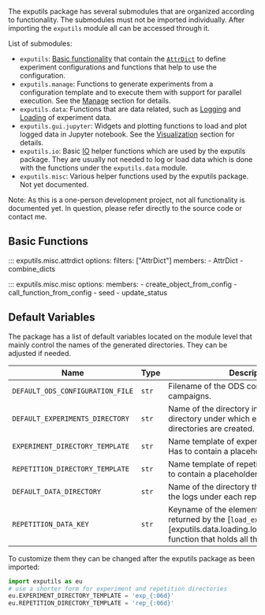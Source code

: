 
The exputils package has several submodules that are organized according to functionality.
The submodules must not be imported individually.
After importing the `exputils` module all can be accessed through it.

List of submodules:

- `exputils`: [Basic functionality](#basic-functions) that contain the [`AttrDict`](#exputils.misc.attrdict.AttrDict) 
    to define experiment configurations and functions that help to use the configuration.
- `exputils.manage`: Functions to generate experiments from a configuration template and to execute them with support 
    for parallel execution. See the [Manage](manage.md) section for details.
- `exputils.data`: Functions that are data related, such as [Logging](logging.md) and [Loading](loading.md) of experiment data.
- `exputils.gui.jupyter`: Widgets and plotting functions to load and plot logged data in Jupyter notebook.
    See the [Visualization](visualization.md) section for details.
- `exputils.io`: Basic [IO](io.md) helper functions which are used by the exputils package.
    They are usually not needed to log or load data which is done with the functions under the `exputils.data` module. 
- `exputils.misc`: Various helper functions used by the exputils package. Not yet documented.

Note: As this is a one-person development project, not all functionality is documented yet. In question, please refer
directly to the source code or contact me.

## Basic Functions

::: exputils.misc.attrdict
    options:
        filters: ["AttrDict"]
        members:
            - AttrDict
            - combine_dicts

::: exputils.misc.misc
    options:
        members:
            - create_object_from_config
            - call_function_from_config
            - seed
            - update_status



## Default Variables
The package has a list of default variables located on the module level that mainly control the names of the generated 
directories. They can be adjusted if needed.

| Name	                            | Type 	  | Description  	                                                                                                                                                             | Default  	                           |
|----------------------------------|---------|----------------------------------------------------------------------------------------------------------------------------------------------------------------------------|--------------------------------------|
| `DEFAULT_ODS_CONFIGURATION_FILE` | `str`   | Filename of the ODS configuration file for campaigns.                                                                                                                      | `'experiment_configurations.ods'`  |
| `DEFAULT_EXPERIMENTS_DIRECTORY`  | `str`	  | Name of the directory in the campaign directory under which experiment directories are created. 	                                                                          | `'experiments'`	                                    |
| `EXPERIMENT_DIRECTORY_TEMPLATE`  | `str`	  | Name template of experiment directories. Has to contain a placeholder for the ID. 	                                                                                        | `'experiment_{:06d}'`	                                    |
| `REPETITION_DIRECTORY_TEMPLATE`  | `str`   | Name template of repetition directories. Has to contain a placeholder for the ID.	                                                                                         | `'repetition_{:06d}'`	                                    |
| `DEFAULT_DATA_DIRECTORY`         | `str`	  | Name of the directory that is used to store the logs under each repetition.	                                                                                               | `'data'`	                                    |
| `REPETITION_DATA_KEY`            | `str`	  | Keyname of the element in the `AttrDict` returned by the [`load_experiment_data`][exputils.data.loading.load_experiment_data] function that holds all the repetition data. 	 | `'repetition_data'`	                                    |

To customize them they can be changed after the exputils package as been imported:
```python
import exputils as eu
# use a shorter form for experiment and repetition directories
eu.EXPERIMENT_DIRECTORY_TEMPLATE = 'exp_{:06d}' 
eu.REPETITION_DIRECTORY_TEMPLATE = 'rep_{:06d}'
```



